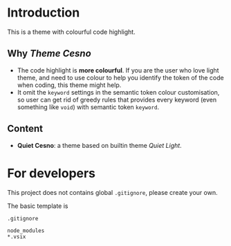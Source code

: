 Introduction
====

This is a theme with colourful code highlight.

Why *Theme Cesno*
----

* The code highlight is **more colourful**.
  If you are the user who love light theme, and need to use colour to
  help you identify the token of the code when coding,
  this theme might help.
* It omit the `keyword` settings in the semantic token colour customisation,
  so user can get rid of greedy rules that provides every keyword
  (even something like `void`) with semantic token `keyword`.

Content
----

* **Quiet Cesno**: a theme based on builtin theme *Quiet Light*.

For developers
====

This project does not contains global `.gitignore`, please create your own.

The basic template is

```gitignore
.gitignore

node_modules
*.vsix
```